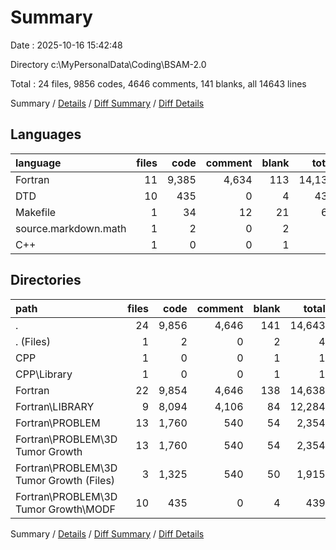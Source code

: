 # Summary

Date : 2025-10-16 15:42:48

Directory c:\\MyPersonalData\\Coding\\BSAM-2.0

Total : 24 files,  9856 codes, 4646 comments, 141 blanks, all 14643 lines

Summary / [Details](details.md) / [Diff Summary](diff.md) / [Diff Details](diff-details.md)

## Languages
| language | files | code | comment | blank | total |
| :--- | ---: | ---: | ---: | ---: | ---: |
| Fortran | 11 | 9,385 | 4,634 | 113 | 14,132 |
| DTD | 10 | 435 | 0 | 4 | 439 |
| Makefile | 1 | 34 | 12 | 21 | 67 |
| source.markdown.math | 1 | 2 | 0 | 2 | 4 |
| C++ | 1 | 0 | 0 | 1 | 1 |

## Directories
| path | files | code | comment | blank | total |
| :--- | ---: | ---: | ---: | ---: | ---: |
| . | 24 | 9,856 | 4,646 | 141 | 14,643 |
| . (Files) | 1 | 2 | 0 | 2 | 4 |
| CPP | 1 | 0 | 0 | 1 | 1 |
| CPP\\Library | 1 | 0 | 0 | 1 | 1 |
| Fortran | 22 | 9,854 | 4,646 | 138 | 14,638 |
| Fortran\\LIBRARY | 9 | 8,094 | 4,106 | 84 | 12,284 |
| Fortran\\PROBLEM | 13 | 1,760 | 540 | 54 | 2,354 |
| Fortran\\PROBLEM\\3D Tumor Growth | 13 | 1,760 | 540 | 54 | 2,354 |
| Fortran\\PROBLEM\\3D Tumor Growth (Files) | 3 | 1,325 | 540 | 50 | 1,915 |
| Fortran\\PROBLEM\\3D Tumor Growth\\MODF | 10 | 435 | 0 | 4 | 439 |

Summary / [Details](details.md) / [Diff Summary](diff.md) / [Diff Details](diff-details.md)